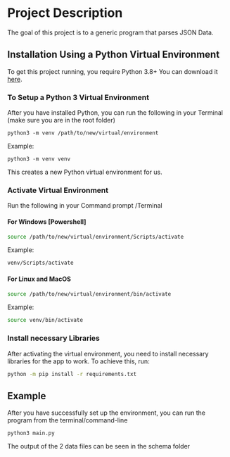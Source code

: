 # Project Description

The goal of this project is to a generic program that parses JSON Data.

## Installation Using a Python Virtual Environment

To get this project running, you require Python 3.8+ You can download it [here](https://www.python.org/downloads/release).

### To Setup a Python 3  Virtual  Environment
After you have installed Python, you can run the following in your Terminal (make sure you are in the root folder)

```python3 -m venv /path/to/new/virtual/environment```

Example:

```python3 -m venv venv```

This creates a new Python virtual environment for us.

### Activate Virtual Environment

Run the following in your Command prompt /Terminal

#### For Windows [Powershell]
```bash
source /path/to/new/virtual/environment/Scripts/activate
```
Example:
```bash
venv/Scripts/activate
```

#### For Linux and MacOS
```bash
source /path/to/new/virtual/environment/bin/activate
```
Example:

```bash
source venv/bin/activate
```

### Install necessary Libraries
After activating the virtual environment, you need to install necessary libraries for the app to work. To achieve this, run:

```bash
python -m pip install -r requirements.txt
```
## Example

After you have successfully set up the environment, you can run the program from the terminal/command-line


```python3 main.py```

The output of the 2 data files can be seen in the schema folder

